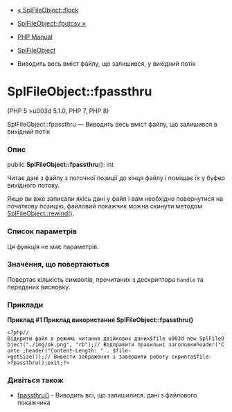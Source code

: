 - [« SplFileObject::flock](splfileobject.flock.md)
- [SplFileObject::fputcsv »](splfileobject.fputcsv.md)

- [PHP Manual](index.md)
- [SplFileObject](class.splfileobject.md)
- Виводить весь вміст файлу, що залишився, у вихідний потік

# SplFileObject::fpassthru

(PHP 5 \>u003d 5.1.0, PHP 7, PHP 8)

SplFileObject::fpassthru — Виводить весь вміст файлу, що залишився в
вихідний потік

### Опис

public **SplFileObject::fpassthru**(): int

Читає дані з файлу з поточної позиції до кінця файлу і поміщає їх у
буфер вихідного потоку.

Якщо ви вже записали якісь дані у файл і вам необхідно повернутися
на початкову позицію, файловий покажчик можна скинути методом
[SplFileObject::rewind()](splfileobject.rewind.md).

### Список параметрів

Ця функція не має параметрів.

### Значення, що повертаються

Повертає кількість символів, прочитаних з дескриптора `handle` та
переданих висновку.

### Приклади

**Приклад #1 Приклад використання **SplFileObject::fpassthru()****

` <?php//Відкрити файл в режимі читання двійкових даних$file u003d new SplFileObject("./img/ok.png", "rb");// Відправити правильні заголовкиheader("Conte ;header("Content-Length: " . $file->getSize());// Вивести зображення і завершити роботу скрипта$file->fpassthru();exit;?> `

### Дивіться також

- [fpassthru()](function.fpassthru.md) - Виводить всі, що залишилися.
дані з файлового покажчика
